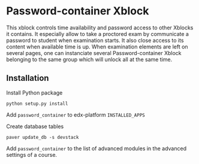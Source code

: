 Password-container Xblock
=========================

This xblock controls time availability and password access to other Xblocks it contains. It especially allow to take a proctored exam by communicate a password to student when examination starts. It also close access to its content when available time is up.
When examination elements are left on several pages, one can instanciate several Password-container Xblock belonging to the same group which will unlock all at the same time.



Installation
------------

Install Python package

    python setup.py install

Add `password_container` to edx-platform `INSTALLED_APPS`

Create database tables

    paver update_db -s devstack

Add `password_container` to the list of advanced modules in the advanced settings of a course.

